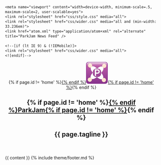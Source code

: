 <!doctype html>
<!--[if lt IE 7]> <html class="no-js lt-ie9 lt-ie8 lt-ie7" lang="en"> <![endif]-->
<!--[if IE 7]>    <html class="no-js lt-ie9 lt-ie8" lang="en"> <![endif]-->
<!--[if IE 8]>    <html class="no-js lt-ie9" lang="en"> <![endif]-->
<!--[if gt IE 8]><!--> <html class="no-js" lang="en"> <!--<![endif]-->
<head>
    <meta charset="utf-8">
    <title>{{ page.title }}</title>
    <meta name="description" content="free mobile app for finding parking">
    <link rel="shortcut icon" href="favicon.ico">
  
    <meta name="viewport" content="width=device-width, minimum-scale=.5, maximum-scale=2, user-scalable=yes">
    <link rel="stylesheet" href="css/style.css" media="all">
    <link rel="stylesheet" href="css/wider.css" media="all and (min-width: 33.236em)">
    <link href="atom.xml" type="application/atom+xml" rel="alternate" title="ParkJam News Feed" />

    <!--[if (lt IE 9) & (!IEMobile)]>
    <link rel="stylesheet" href="css/wider.css" media="all">
    <![endif]-->
</head>
<body>
<article id="container">
  <header>
      <div class="logo">{% if page.id != 'home' %}<a href="/">{% endif %}<img src="img/parking72px-purple.png" alt="logo"/>{% if page.id != 'home' %}</a>{% endif %}</div>
      <h1 class="appname">{% if page.id != 'home' %}<a href="/">{% endif %}ParkJam{% if page.id != 'home' %}</a>{% endif %}</h1>
      <h2>{{ page.tagline }}</h2>
  </header>
{{ content }}
{% include theme/footer.md %}
</article>

</body>
</html>

